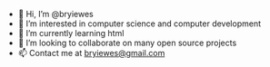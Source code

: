 - 👋 Hi, I’m @bryiewes
- 👀 I’m interested in computer science and computer development
- 🌱 I’m currently learning html
- 💞️ I’m looking to collaborate on many open source projects
- 📫 Contact me at bryiewes@gmail.com

<!---
bryiewes/bryiewes is a ✨ special ✨ repository because its `README.md` (this file) appears on your GitHub profile.
You can click the Preview link to take a look at your changes.
--->

